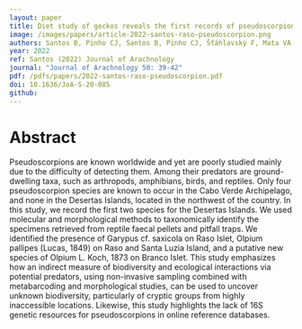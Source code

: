 ```yaml
---
layout: paper
title: Diet study of geckos reveals the first records of pseudoscorpions on Desertas Islands (Cabo Verde)
image: /images/papers/article-2022-santos-raso-pseudoscorpion.png
authors: Santos B, Pinho CJ, Santos B, Pinho CJ, Šťáhlavský F, Mata VA, Lopes RJ, Vasconcelos R .
year: 2022
ref: Santos (2022) Journal of Arachnology
journal: "Journal of Arachnology 50: 39-42"
pdf: /pdfs/papers/2022-santos-raso-pseudoscorpion.pdf
doi: 10.1636/JoA-S-20-085
github: 
---
```


# Abstract
Pseudoscorpions are known worldwide and yet are poorly studied mainly due to the difficulty of detecting them. Among their predators are ground-dwelling taxa, such as arthropods, amphibians, birds, and reptiles. Only four pseudoscorpion species are known to occur in the Cabo Verde Archipelago, and none in the Desertas Islands, located in the northwest of the country. In this study, we record the first two species for the Desertas Islands. We used molecular and morphological methods to taxonomically identify the specimens retrieved from reptile faecal pellets and pitfall traps. We identified the presence of Garypus cf. saxicola on Raso Islet, Olpium pallipes (Lucas, 1849) on Raso and Santa Luzia Island, and a putative new species of Olpium L. Koch, 1873 on Branco Islet. This study emphasizes how an indirect measure of biodiversity and ecological interactions via potential predators, using non-invasive sampling combined with metabarcoding and morphological studies, can be used to uncover unknown biodiversity, particularly of cryptic groups from highly inaccessible locations. Likewise, this study highlights the lack of 16S genetic resources for pseudoscorpions in online reference databases.
